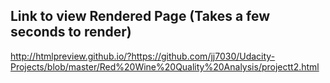 ## Link to view Rendered Page (Takes a few seconds to render)

http://htmlpreview.github.io/?https://github.com/jj7030/Udacity-Projects/blob/master/Red%20Wine%20Quality%20Analysis/projectt2.html